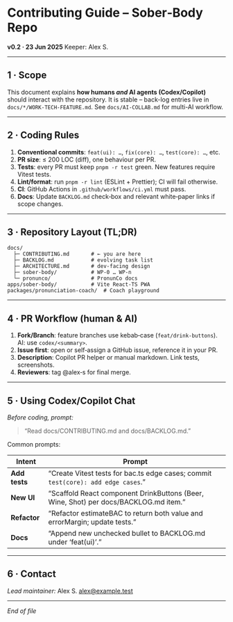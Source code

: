 # Contributing Guide – Sober‑Body Repo

**v0.2 · 23 Jun 2025**
Keeper: Alex S.

---

## 1 · Scope

This document explains **how humans *and* AI agents (Codex/Copilot)** should interact with the repository.  It is stable – back-log entries live in `docs/*/WORK-TECH-FEATURE.md`.
See `docs/AI-COLLAB.md` for multi-AI workflow.

---

## 2 · Coding Rules

1. **Conventional commits**: `feat(ui): …`, `fix(core): …`, `test(core): …`, etc.
2. **PR size**: ≤ 200 LOC (diff), one behaviour per PR.
3. **Tests**: every PR must keep `pnpm -r test` green. New features require Vitest tests.
4. **Lint/format**: run `pnpm -r lint` (ESLint + Prettier); CI will fail otherwise.
5. **CI**: GitHub Actions in `.github/workflows/ci.yml` must pass.
6. **Docs**: Update `BACKLOG.md` check‑box and relevant white‑paper links if scope changes.

---

## 3 · Repository Layout (TL;DR)

```
docs/
  ├─ CONTRIBUTING.md       # ← you are here
  ├─ BACKLOG.md            # evolving task list
  ├─ ARCHITECTURE.md       # dev‑facing design
  ├─ sober-body/           # WP-0 … WP-n
  └─ pronunco/             # PronunCo docs
apps/sober-body/           # Vite React‑TS PWA
packages/pronunciation-coach/  # Coach playground
```

---

## 4 · PR Workflow (human & AI)

1. **Fork/Branch**: feature branches use kebab‑case (`feat/drink-buttons`). AI: use `codex/<summary>`.
2. **Issue first**: open or self‑assign a GitHub issue, reference it in your PR.
3. **Description**: Copilot PR helper or manual markdown. Link tests, screenshots.
4. **Reviewers**: tag @alex‑s for final merge.

---

## 5 · Using Codex/Copilot Chat

*Before coding, prompt:*

> “Read docs/CONTRIBUTING.md and docs/BACKLOG.md.”

Common prompts:

| Intent        | Prompt                                                                               |
| ------------- | ------------------------------------------------------------------------------------ |
| **Add tests** | “Create Vitest tests for bac.ts edge cases; commit `test(core): add edge cases`.”    |
| **New UI**    | “Scaffold React component DrinkButtons (Beer, Wine, Shot) per docs/BACKLOG.md item.” |
| **Refactor**  | “Refactor estimateBAC to return both value and errorMargin; update tests.”           |
| **Docs**      | “Append new unchecked bullet to BACKLOG.md under ‘feat(ui)’.”                        |

---

## 6 · Contact

*Lead maintainer:* Alex S. [alex@example.test](mailto:alex@example.test)

---

*End of file*

